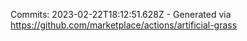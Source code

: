 Commits: 2023-02-22T18:12:51.628Z - Generated via https://github.com/marketplace/actions/artificial-grass
<br>
